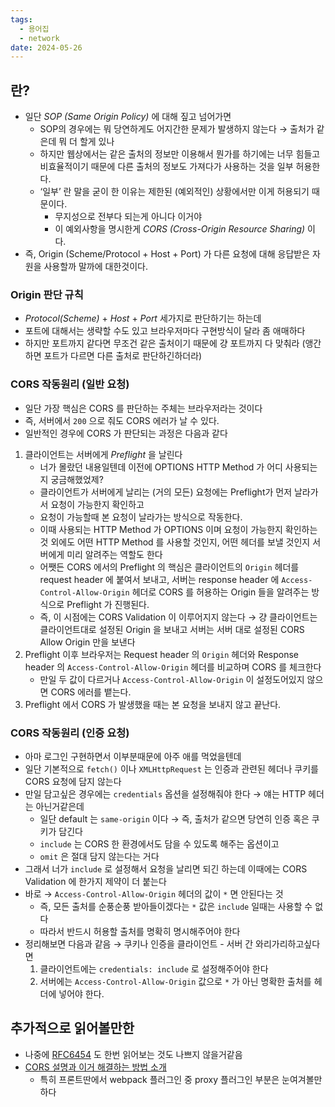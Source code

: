 ```yaml
---
tags:
  - 용어집
  - network
date: 2024-05-26
---
```

## 란?

- 일단 *SOP (Same Origin Policy)* 에 대해 짚고 넘어가면
    - SOP의 경우에는 뭐 당연하게도 어지간한 문제가 발생하지 않는다 → 출처가 같은데 뭐 더 할게 있나
    - 하지만 웹상에서는 같은 출처의 정보만 이용해서 뭔가를 하기에는 너무 힘들고 비효율적이기 때문에 다른 출처의 정보도 가져다가 사용하는 것을 일부 허용한다.
    - ‘일부’ 란 말을 굳이 한 이유는 제한된 (예외적인) 상황에서만 이게 허용되기 때문이다.
        - 무지성으로 전부다 되는게 아니다 이거야
        - 이 예외사항을 명시한게 *CORS (Cross-Origin Resource Sharing)* 이다.
- 즉, Origin (Scheme/Protocol + Host + Port) 가 다른 요청에 대해 응답받은 자원을 사용할까 말까에 대한것이다.

### Origin 판단 규칙

- _Protocol(Scheme)_ + _Host_ + _Port_ 세가지로 판단하기는 하는데
- 포트에 대해서는 생략할 수도 있고 브라우저마다 구현방식이 달라 좀 애매하다
- 하지만 포트까지 같다면 무조건 같은 출처이기 때문에 걍 포트까지 다 맞춰라 (앵간하면 포트가 다르면 다른 출처로 판단하긴하더라)

### CORS 작동원리 (일반 요청)

- 일단 가장 핵심은 CORS 를 판단하는 주체는 브라우저라는 것이다
- 즉, 서버에서 `200` 으로 줘도 CORS 에러가 날 수 있다.
- 일반적인 경우에 CORS 가 판단되는 과정은 다음과 같다

1. 클라이언트는 서버에게 _Preflight_ 을 날린다
    - 너가 몰랐던 내용일텐데 이전에 OPTIONS HTTP Method 가 어디 사용되는지 궁금해했었제?
    - 클라이언트가 서버에게 날리는 (거의 모든) 요청에는 Preflight가 먼저 날라가서 요청이 가능한지 확인하고
    - 요청이 가능할때 본 요청이 날라가는 방식으로 작동한다.
    - 이때 사용되는 HTTP Method 가 OPTIONS 이며 요청이 가능한지 확인하는 것 외에도 어떤 HTTP Method 를 사용할 것인지, 어떤 헤더를 보낼 것인지 서버에게 미리 알려주는 역할도 한다
    - 어쨋든 CORS 에서의 Preflight 의 핵심은 클라이언트의 `Origin` 헤더를 request header 에 붙여서 보내고, 서버는 response header 에 `Access-Control-Allow-Origin` 헤더로 CORS 를 허용하는 Origin 들을 알려주는 방식으로 Preflight 가 진행된다.
    - 즉, 이 시점에는 CORS Validation 이 이루어지지 않는다 → 걍 클라이언트는 클라이언트대로 설정된 Origin 을 보내고 서버는 서버 대로 설정된 CORS Allow Origin 만을 보낸다
2. Preflight 이후 브라우저는 Request header 의 `Origin` 헤더와 Response header 의 `Access-Control-Allow-Origin` 헤더를 비교하며 CORS 를 체크한다
    - 만일 두 값이 다르거나 `Access-Control-Allow-Origin` 이 설정도어있지 않으면 CORS 에러를 뱉는다.
3. Preflight 에서 CORS 가 발생했을 때는 본 요청을 보내지 않고 끝난다.

### CORS 작동원리 (인증 요청)

- 아마 로그인 구현하면서 이부분때문에 아주 애를 먹었을텐데
- 일단 기본적으로 `fetch()` 이나 `XMLHttpRequest` 는 인증과 관련된 헤더나 쿠키를 CORS 요청에 담지 않는다
- 만일 담고싶은 경우에는 `credentials` 옵션을 설정해줘야 한다 → 얘는 HTTP 헤더는 아닌거같은데
    - 일단 default 는 `same-origin` 이다 → 즉, 출처가 같으면 당연히 인증 혹은 쿠키가 담긴다
    - `include` 는 CORS 한 환경에서도 담을 수 있도록 해주는 옵션이고
    - `omit` 은 절대 담지 않는다는 거다
- 그래서 너가 `include` 로 설정해서 요청을 날리면 되긴 하는데 이때에는 CORS Validation 에 한가지 제약이 더 붙는다
- 바로 → `Access-Control-Allow-Origin` 헤더의 값이 `*` 면 안된다는 것
    - 즉, 모든 출처를 순풍순풍 받아들이겠다는 `*` 값은 `include` 일때는 사용할 수 없다
    - 따라서 반드시 허용할 출처를 명확히 명시해주어야 한다
- 정리해보면 다음과 같음 → 쿠키나 인증을 클라이언트 - 서버 간 와리가리하고싶다면
    1. 클라이언트에는 `credentials: include` 로 설정해주어야 한다
    2. 서버에는 `Access-Control-Allow-Origin` 값으로 `*` 가 아닌 명확한 출처를 헤더에 넣어야 한다.

## 추가적으로 읽어볼만한

- 나중에 [RFC6454](https://datatracker.ietf.org/doc/html/rfc6454) 도 한번 읽어보는 것도 나쁘지 않을거같음
- [CORS 설명과 이거 해결하는 방법 소개](https://evan-moon.github.io/2020/05/21/about-cors)
	- 특히 프론트딴에서 webpack 플러그인 중 proxy 플러그인 부분은 눈여겨볼만하다